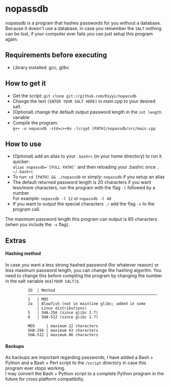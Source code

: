 # nopassdb
nopassdb is a program that hashes passwords for you without a database.<br />
Because it doesn't use a database, in case you remember the `SALT` nothing can be lost, if your computer ever fails you can just setup this program again.

## Requirements before executing

- Library installed: gcc, glibc

## How to get it

- Get the script: `git clone git://github.com/Riyyi/nopassdb`
- Change the text `[ENTER YOUR SALT HERE]` in main.cpp to your desired salt.
- (Optional) change the default output password length in the `int length` variable
- Compile the program:<br /> `g++ -o nopassdb -std=c++0x -lcrypt [PATH]/nopassdb/src/main.cpp` 

## How to use

- (Optional) add an alias to your `.bashrc` (in your home directory) to run it quicker: <br />`alias nopassdb='[FULL PATH]'` and then reloading your .bashrc once `. ~/.bashrc`
- To run: `cd [PATH] && ./nopassdb` or simply: `nopassdb` if you setup an alias
- The default returned password length is 20 characters if you want less/more characters, run the program with the flag `-l` followed by a number.<br />
For example: `nopassdb -l 12` or `nopassdb -l 40`
- If you want to output the special characters `./` add the flag `-s` to the program call.

The maximum password length this program can output is 80 characters (when you include the `-s` flag).

## Extras

#### Hashing method

In case you want a less strong hashed password (for whatever reason) or less maximum password length,
you can change the hashing algoritm. You need to change this before compiling the program by changing the number in the salt variable `$6$[YOUR SALT]$`.

              ID  | Method
              ─────────────────────────────────────────────────────────
              1   | MD5
              2a  | Blowfish (not in mainline glibc; added in some
                  | Linux distributions)
              5   | SHA-256 (since glibc 2.7)
              6   | SHA-512 (since glibc 2.7)
              
              MD5     | maximum 22 characters
              SHA-256 | maximum 43 characters
              SHA-512 | maximum 86 characters

#### Backups

As backups are important regarding passwords, I have added a Bash + Python and a Bash + Perl script to the `/script` directory in case this program ever stops working.<br />
I may convert the Bash + Python script to a complete Python program in the future for cross platform compatibilty.
